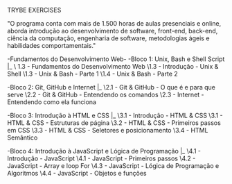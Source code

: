 TRYBE EXERCISES

"O programa conta com mais de 1.500 horas de aulas presenciais e online, aborda introdução ao desenvolvimento de software, front-end, back-end, ciência da computação, engenharia de software, metodologias ágeis e habilidades comportamentais."


-Fundamentos do Desenvolvimento Web-
-Bloco 1: Unix, Bash e Shell Script
|_
  \ 1.3 - Fundamentos do Desenvolvimento Web
   \1.3 - Introdução - Unix & Shell
    \1.3 - Unix & Bash - Parte 1
     \1.4 - Unix & Bash - Parte 2

-Bloco 2: Git, GitHub e Internet
|_
  \2.1 - Git & GitHub - O que é e para que serve
   \2.2 - Git & GitHub - Entendendo os comandos
    \2.3 - Internet - Entendendo como ela funciona

-Bloco 3: Introdução à HTML e CSS
|_
  \3.1 - Introdução - HTML & CSS
   \3.1 - HTML & CSS - Estruturas de página
    \3.2 - HTML & CSS - Primeiros passos em CSS
     \3.3 - HTML & CSS - Seletores e posicionamento
      \3.4 - HTML Semântico
       
-Bloco 4: Introdução à JavaScript e Lógica de Programação
|_
  \4.1 - Introdução - JavaScript
   \4.1 - JavaScript - Primeiros passos
    \4.2 - JavaScript - Array e loop For
     \4.3 - JavaScript - Lógica de Programação e Algoritmos
      \4.4 - JavaScript - Objetos e funções
       
